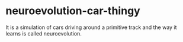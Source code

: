 # neuroevolution-car-thingy
It is a simulation of cars driving around a primitive track and the way it learns is called neuroevolution.
